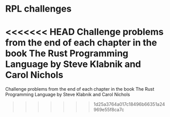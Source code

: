 # RPL challenges
<<<<<<< HEAD
Challenge problems from the end of each chapter in the book The Rust Programming Language by Steve Klabnik and Carol Nichols
=======
Challenge problems from the end of each chapter in the book The Rust Programming Language by Steve Klabnik and Carol Nichols
>>>>>>> 1d25a3764a017c18496b66351a24969e55f8ca7c
